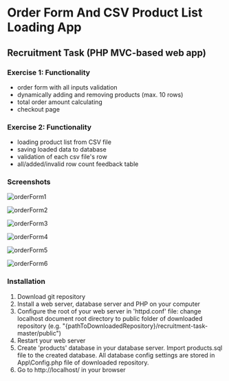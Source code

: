 # Order Form And CSV Product List Loading App
## Recruitment Task (PHP MVC-based web app)

### Exercise 1: Functionality 
- order form with all inputs validation
- dynamically adding and removing products (max. 10 rows)
- total order amount calculating
- checkout page

### Exercise 2: Functionality
- loading product list from CSV file
- saving loaded data to database
- validation of each csv file's row
- all/added/invalid row count feedback table

### Screenshots
![orderForm1](https://user-images.githubusercontent.com/59318234/120064812-7a8e1700-c06e-11eb-98e6-ea5d39992065.png)

![orderForm2](https://user-images.githubusercontent.com/59318234/120064815-7cf07100-c06e-11eb-9efd-4ff6b23d11b8.png)

![orderForm3](https://user-images.githubusercontent.com/59318234/120064816-7cf07100-c06e-11eb-96d8-8ccfb197406e.png)

![orderForm4](https://user-images.githubusercontent.com/59318234/120064817-7d890780-c06e-11eb-84cc-2684617770a2.png)

![orderForm5](https://user-images.githubusercontent.com/59318234/120064914-0011c700-c06f-11eb-8c0d-6a2616ffebdb.png)

![orderForm6](https://user-images.githubusercontent.com/59318234/120064917-0142f400-c06f-11eb-9acd-dc9bf6ad8fe1.png)

### Installation

1. Download git repository
2. Install a web server, database server and PHP on your computer
3. Configure the root of your web server in 'httpd.conf' file: change localhost document root directory to public folder of downloaded repository
(e.g. "{pathToDownloadedRepository}/recruitment-task-master/public")
4. Restart your web server
5. Create 'products' database in your database server. Import products.sql file to the created database. All database config settings are stored in App\Config.php file of downloaded repository.
6. Go to http://localhost/ in your browser
